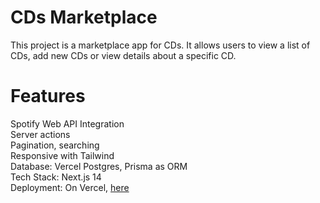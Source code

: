 # CDs Marketplace
This project is a marketplace app for CDs. It allows users to view a list of CDs, add new CDs or view details about a specific CD.

# Features
Spotify Web API Integration\
Server actions\
Pagination, searching\
Responsive with Tailwind\
Database: Vercel Postgres, Prisma as ORM\
Tech Stack: Next.js 14\
Deployment: On Vercel, [here](https://cds-marketplace.vercel.app/)
